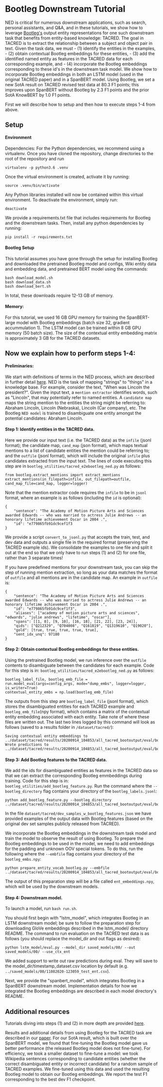 # Bootleg Downstream Tutorial

NED is critical for numerous downstream applications, such as search, personal assistants, and Q&A, and in these tutorials, we show how to leverage [Bootleg's](https://github.com/HazyResearch/bootleg) output entity representations for one such downstream task that benefits from entity-based knowledge: TACRED. The goal in TACRED is to extract the relationship between a subject and object pair in text. Given the task data, we must
    - (1) identify the entities in the examples,
    - (2) obtain contextual Bootleg embeddings for these entities,
    - (3) add the identified named entity as features in the TACRED data for each corresponding example, and
    - (4) incorporate the Bootleg embeddings corresponding to these id's in the downstream task model.
We show how to incorporate Bootleg embeddings in both an LSTM model (used in the original TACRED paper) and in a SpanBERT model. Using Bootleg, we set a new SotA result on TACRED revised test data at 80.3 F1 points; this improves upon SpanBERT without Bootleg by 2.3 F1 points and the prior SotA KnowBERT by 1.0 F1 points. 

First we will describe how to setup and then how to execute steps 1-4 from above.

## Setup

#### Environment
Dependencies: For the Python dependencies, we recommend using a virtualenv. Once you have cloned the repository, change directories to the root of the repository and run

```virtualenv -p python3.6 .venv```

Once the virtual environment is created, activate it by running:

```source .venv/bin/activate```

Any Python libraries installed will now be contained within this virtual environment. To deactivate the environment, simply run:

```deactivate```

We provide a requirements.txt file that includes requirements for Bootleg and the downstream tasks. Then, install any python dependencies by running:

```pip install -r requirements.txt```


#### Bootleg Setup
This tutorial assumes you have gone through the setup for installing Bootleg and downloaded the pretrained Bootleg model and configs, Wiki entity data and embedding data, and pretrained BERT model using the commands: 

```
bash download_model.sh
bash download_data.sh
bash download_bert.sh
```

In total, these downloads require 12-13 GB of memory. 

#### Memory: 
For this tutorial, we used 16 GB GPU memory for training the SpanBERT-large model with Bootleg embeddings (batch size 32, gradient accummulation 1). The LSTM model can be trained within 8 GB GPU memory (50 batch size). The size of the contextual entity embedding matrix is approximately 3 GB for the TACRED datasets. 


## Now we explain how to perform steps 1-4:
#### Preliminaries: 
We start with definitions of terms in the NED process, which are described in further detail [here](https://github.com/HazyResearch/bootleg/blob/master/tutorials/basic_training_tutorial.md). NED is the task of mapping "strings" to "things" in a knowledge base. For example, consider the text, "When was Lincoln the president?". Given the input text, a `mention extractor` identifies words, such as "Lincoln", that may potentially refer to named entities. A `candidate map` maps the string mention to the entities the string might be referring to: Abraham Lincoln, Lincoln (Nebraska), Lincoln (Car company), etc. The Bootleg `NED model` is trained to disambiguate one entity amongst the potential candidates: Abraham Lincoln.


#### Step 1: Identify entities in the TACRED data. 
Here we provide our input text (i.e. the TACRED data) as the `infile` (jsonl format); the candidate map, `cand_map` (json format), which maps textual mentions to a list of candidate entities the mention could be referring to; and the `outfile` (jsonl format), which will include the original `infile` plus candidates extracted from the input text. The lines of code executing this step are in  `bootleg_utilities/tacred_e2ebootleg_ned.py` as follows:

```
from bootleg.extract_mentions import extract_mentions 
extract_mentions(in_filepath=infile, out_filepath=outfile, cand_map_file=cand_map, logger=logger)
```  

Note that the mention extractor code requires the `infile` to be in `jsonl` format, where an example is as follows (including the `id` is optional):

```
{
    "sentence": "The Academy of Motion Picture Arts and Sciences awarded Edwards -- who was married to actress Julie Andrews -- an honorary lifetime achievement Oscar in 2004 .",
    "id": "e779865fb91dc9cef1f3
}
```


We provide a script `convert_to_jsonl.py` that accepts the train, test, and dev data and outputs a single file in the required format (preserving the TACRED example ids). We consolidate the examples to one file and split it out at the end so that we only have to run steps (1) and (2) for one file, rather than 3 separate times!

If you have predefined mentions for your downstream task, you can skip the step of running mention extraction, so long as your data matches the format of `outfile` and all mentions are in the candidate map. An example in `outfile` is:

```
{
    "sentence": "The Academy of Motion Picture Arts and Sciences awarded Edwards -- who was married to actress Julie Andrews -- an honorary lifetime achievement Oscar in 2004 .",
    "id": "e779865fb91dc9cef1f3",
    "aliases": ["academy of motion picture arts and sciences", "edwards", "julie andrews", "lifetime", "oscar"],
    "spans": [[1, 8], [9, 10], [16, 18], [21, 22], [23, 24]],
    "qids": ["Q212329", "Q704008", "Q161819", "Q1319610", "Q19020"],
    "gold": [true, true, true, true, true],
    "sent_idx_unq": 97180
}
```

#### Step 2: Obtain contextual Bootleg embeddings for these entities. 
Using the pretrained Bootleg model, we run inference over the `outfile` contents to disambiguate between the candidates for each example. Code for this step is in: `bootleg_utilities/tacred_e2ebootleg_ned.py` as follows:

```
bootleg_label_file, bootleg_emb_file = run.model_eval(args=config_args, mode="dump_embs", logger=logger, is_writer=True)
contextual_entity_embs = np.load(bootleg_emb_file)
```

The outputs from this step are `bootleg_label_file` (jsonl format), which stores the disambiguated entities for each TACRED example and `bootleg_emb_file`(npy format), which contains a matrix of the contextual entity embedding associated with each entity. Take note of where these files are written out. The last two lines logged by this command will look as follows (saved to a results folder in `/dataset/tacred/`):

```
Saving contextual entity embeddings to ../dataset/tacred/results/20200914_104853/all_tacred_bootoutput/eval/bootleg_model/bootleg_embs.npy
Wrote predictions to ../dataset/tacred/results/20200914_104853/all_tacred_bootoutput/eval/bootleg_model/bootleg_labels.jsonl
```

#### Step 3: Add Bootleg features to the TACRED data. 
We add the ids for disambiguated entities as features in the TACRED data so that we can extract the corresponding Bootleg emmbeddings during training. Code for this step is in: `bootleg_utilities/add_bootleg_feature.py`. Run the command where the `--bootleg_directory` flag contains your directory of the `bootleg_labels.jsonl`:

```
python add_bootleg_feature.py --bootleg_directory ../dataset/tacred/results/20200914_104853/all_tacred_bootoutput/eval/bootleg_model/
```

In the file `dataset/tacred/dev_samples_w_bootleg_features.json` we have provided examples of the output data with Bootleg features (based on the original dev set samples publicly released from TACRED). 

We incorporate the Bootleg embeddings in the downstream task model and train the model to observe the result of using Bootleg. To prepare the Bootleg embeddings to be used in the model, we need to add embeddings for the padding and unknown OOV special tokens. To do this, run the following where the `--embfile` flag contains your directory of the `bootleg_embs.npy`:

```
python prepare_entity_vocab_bootleg.py --embfile ../dataset/tacred/results/20200914_104853/all_tacred_bootoutput/eval/bootleg_model/bootleg_embs.npy
```

The output of this preparation step will be a file called `ent_embeddings.npy`, which will be used by the downstream models.

#### Step 4: Downstream model.
To launch a model, run `bash run.sh`. 

You should first begin with "lstm_model", which integrates Bootleg in an LSTM downstream model; be sure to follow the preparation step for downloading GloVe embeddings described in the lstm_model/ directory README. The command to run evaluation on the TACRED test data is as follows (you should replace the model_dir and out flags as desired):

```
python lstm_model/eval.py --model_dir saved_models/00/ --out saved_models/00/ --use_ctx_ent
```

We added support to write out raw predictions during eval. They will save to the model_dir/timestamp_dataset.csv location by default (e.g. `../saved_models/00/11082020-123059_test_ent.csv`).

Next, we provide the "spanbert_model", which integrates Bootleg in a SpanBERT downstream model. Implementation details for how we integrated the Bootleg embeddings are described in each model directory's README. 


## Additional resources
Tutorials diving into steps (1) and (2) in more depth are provided [here](https://github.com/HazyResearch/bootleg/tree/master/tutorials). 

Results and additional details from using Bootleg for the TACRED task are described in our [paper](https://arxiv.org/abs/2010.10363). For our SotA result, which is built over the SpanBERT model, we found that fine-tuning the Bootleg model gave us better performance (the released Bootleg model does not fine-tune). For efficiency, we took a smaller dataset to fine-tune a model: we took Wikipedia sentences corresponding to candidate entities (whether the correct disambiguated entity or incorrect candidate) for a random sample of TACRED examples. We fine-tuned using this data and used the resulting Bootleg model to obtain our Bootleg embeddings. We report the test F1 corresponding to the best dev F1 checkpoint. 


